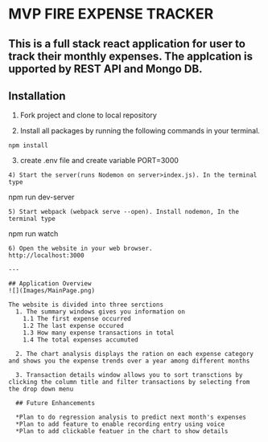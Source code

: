 
# MVP FIRE EXPENSE TRACKER

This is a full stack react application for user to track their monthly expenses. The applcation is upported by REST API and Mongo DB.
--

## Installation

1) Fork project and clone to local repository

2) Install all packages by running the following commands in your terminal.
```
npm install
```

3) create .env file and create variable PORT=3000
```
4) Start the server(runs Nodemon on server>index.js). In the terminal type
```
npm run dev-server
```
5) Start webpack (webpack serve --open). Install nodemon, In the terminal type
```

npm run watch

```
6) Open the website in your web browser.
http://localhost:3000

---

## Application Overview
![](Images/MainPage.png)

The website is divided into three serctions
  1. The summary windows gives you information on
    1.1 The first expense occurred
    1.2 The last expense occured
    1.3 How many expense transactions in total
    1.4 The total expenses accumuted

  2. The chart analysis displays the ration on each expense category and shows you the expense trends over a year among different months

  3. Transaction details window allows you to sort transctions by clicking the column title and filter transactions by selecting from the drop down menu

  ## Future Enhancements

  *Plan to do regression analysis to predict next month's expenses
  *Plan to add feature to enable recording entry using voice
  *Plan to add clickable featuer in the chart to show details

